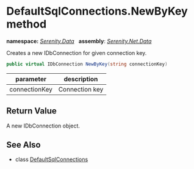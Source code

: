 # DefaultSqlConnections.NewByKey method
**namespace:** *[Serenity.Data](../../README.md#serenity.data-namespace)*   **assembly**: *[Serenity.Net.Data](../../README.md)*

Creates a new IDbConnection for given connection key.

```csharp
public virtual IDbConnection NewByKey(string connectionKey)
```

| parameter | description |
| --- | --- |
| connectionKey | Connection key |

## Return Value

A new IDbConnection object.

## See Also

* class [DefaultSqlConnections](../DefaultSqlConnections.md)